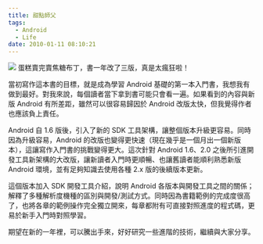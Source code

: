 ```yaml
---
title: 甜點師父
tags:
  - Android
  - Life
date: 2010-01-11 08:10:21
---
```


[![](http://1.bp.blogspot.com/_2xGPUuRo1sg/S0rVvu9eF2I/AAAAAAAABS4/LqOW5m0ghFk/s320/image.jpeg)](http://1.bp.blogspot.com/_2xGPUuRo1sg/S0rVvu9eF2I/AAAAAAAABS4/LqOW5m0ghFk/s1600-h/image.jpeg)
蛋糕賣完賣焦糖布丁，書一年改了三版，真是太瘋狂啦！

當初寫作這本書的目標，就是成為學習 Android 基礎的第一本入門書，我想我有做到最好。對我來說，每個讀者當下拿到書可能只會看一遍。如果看到的內容與新版 Android 有所差距，雖然可以很容易歸因於&nbsp;Android 改版太快，但我覺得作者也應該負上責任。

Android 自 1.6 版後，引入了新的 SDK 工具架構，讓整個版本升級更容易。同時因為升級容易，Android 的改版也變得更快速（現在幾乎是一個月出一個新版本），這讓寫作入門書的挑戰變得更大。這次針對 Android 1.6、2.0 之後所引進開發工具新架構的大改版，讓新讀者入門時更順暢、也讓舊讀者能順利熟悉新版 Android 環境，並有足夠知識去使用各種 2.x 版的後續版本更新。

這個版本加入 SDK 開發工具介紹，說明 Android 各版本與開發工具之間的關係；解釋了多種解析度機種的區別與開發/測試方式。同時因為書籍範例的完成度很高了，也將各章的範例操作完全獨立開來，每章都附有可直接對照進度的程式碼，更易於新手入門時對照學習。

期望在新的一年裡，可以騰出手來，好好研究一些進階的技術，繼續與大家分享。

